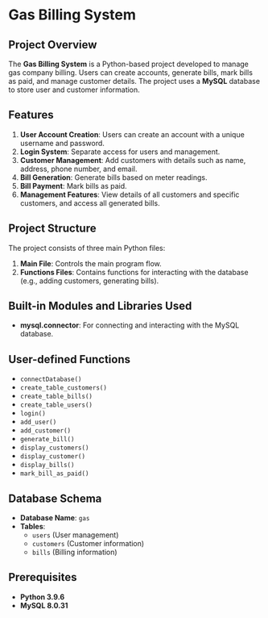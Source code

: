 # Gas Billing System

## Project Overview

The **Gas Billing System** is a Python-based project developed to manage gas company billing. Users can create accounts, generate bills, mark bills as paid, and manage customer details. The project uses a **MySQL** database to store user and customer information.

## Features

1.  **User Account Creation**: Users can create an account with a unique username and password.
2.  **Login System**: Separate access for users and management.
3.  **Customer Management**: Add customers with details such as name, address, phone number, and email.
4.  **Bill Generation**: Generate bills based on meter readings.
5.  **Bill Payment**: Mark bills as paid.
6.  **Management Features**: View details of all customers and specific customers, and access all generated bills.

## Project Structure

The project consists of three main Python files:

1.  **Main File**: Controls the main program flow.
2.  **Functions Files**: Contains functions for interacting with the database (e.g., adding customers, generating bills).

## Built-in Modules and Libraries Used

-   **mysql.connector**: For connecting and interacting with the MySQL database.

## User-defined Functions

-   `connectDatabase()`
-   `create_table_customers()`
-   `create_table_bills()`
-   `create_table_users()`
-   `login()`
-   `add_user()`
-   `add_customer()`
-   `generate_bill()`
-   `display_customers()`
-   `display_customer()`
-   `display_bills()`
-   `mark_bill_as_paid()`

## Database Schema

-   **Database Name**: `gas`
-   **Tables**:
    -   `users` (User management)
    -   `customers` (Customer information)
    -   `bills` (Billing information)

## Prerequisites

-   **Python 3.9.6**
-   **MySQL 8.0.31**
